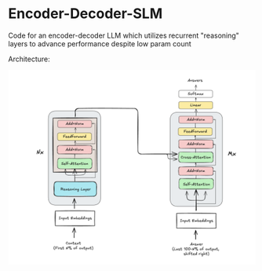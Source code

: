 # Encoder-Decoder-SLM

Code for an encoder-decoder LLM which utilizes recurrent "reasoning" layers to advance performance despite low param count

Architecture:

![1750713697982](image/README/1750713697982.png)
